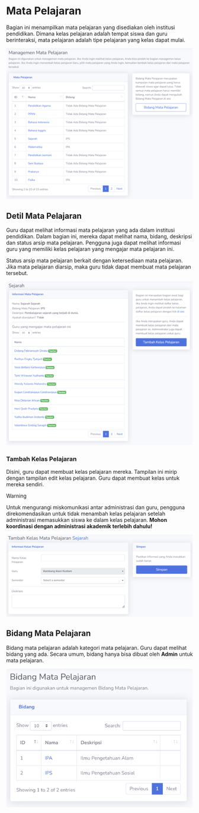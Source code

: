 # Mata Pelajaran
Bagian ini menampilkan mata pelajaran yang disediakan oleh institusi pendidikan. Dimana kelas pelajaran adalah tempat siswa dan guru berinteraksi, mata pelajaran adalah tipe pelajaran yang kelas dapat mulai.

![Mata Pelajaran](_media/mata_pelajaran.png)

## Detil Mata Pelajaran
Guru dapat melihat informasi mata pelajaran yang ada dalam institusi pendidikan. Dalam bagian ini, mereka dapat melihat nama, bidang, deskripsi dan status arsip mata pelajaran. Pengguna juga dapat melihat informasi guru yang memiliki kelas pelajaran yang mengajar mata pelajaran ini.

Status arsip mata pelajaran berkait dengan ketersediaan mata pelajaran. Jika mata pelajaran diarsip, maka guru tidak dapat membuat mata pelajaran tersebut.

![Mata Pelajaran Detil](_media/mata_pelajaran_detil.png)

### Tambah Kelas Pelajaran
Disini, guru dapat membuat kelas pelajaran mereka. Tampilan ini mirip dengan tampilan edit kelas pelajaran. Guru dapat membuat kelas untuk mereka sendiri.

> [!WARNING]
> Untuk mengurangi miskomunikasi antar administrasi dan guru, pengguna direkomendasikan untuk tidak menambah kelas pelajaran setelah administrasi memasukkan siswa ke dalam kelas pelajaran. **Mohon koordinasi dengan administrasi akademik terlebih dahulu!**

![New Kelas Pelajaran](_media/new_kelas_pelajaran.png)

## Bidang Mata Pelajaran
Bidang mata pelajaran adalah kategori mata pelajaran. Guru dapat melihat bidang yang ada. Secara umum, bidang hanya bisa dibuat oleh **Admin** untuk mata pelajaran.

![Bidang Mata Pelajaran](_media/bidang_mata_pelajaran.png)
